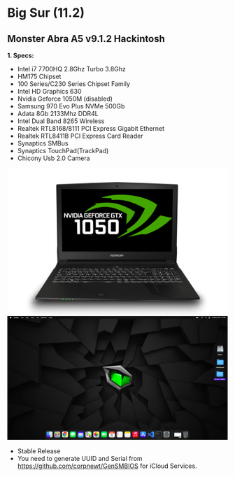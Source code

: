 # Big Sur (11.2)

## Monster Abra A5 v9.1.2 Hackintosh

**1. Specs:**

* Intel i7 7700HQ 2.8Ghz Turbo 3.8Ghz
* HM175 Chipset
* 100 Series/C230 Series Chipset Family
* Intel HD Graphics 630
* Nvidia Geforce 1050M (disabled)
* Samsung 970 Evo Plus NVMe 500Gb
* Adata 8Gb 2133Mhz DDR4L
* Intel Dual Band 8265 Wireless
* Realtek RTL8168/8111 PCI Express Gigabit Ethernet
* Realtek RTL8411B PCI Express Card Reader
* Synaptics SMBus
* Synaptics TouchPad(TrackPad)
* Chicony Usb 2.0 Camera

![Monster](./Abra-A5-v9.jpg)
![BigSur](./BigSur.png)

* Stable Release
* You need to generate UUID and Serial from https://github.com/corpnewt/GenSMBIOS for iCloud Services.

